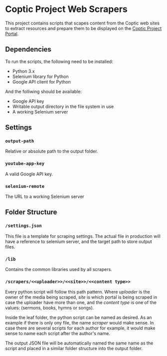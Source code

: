 # Coptic Project Web Scrapers

This project contains scripts that scapes content from the Coptic web sites to extract resources and prepare them to be displayed on the [Coptic Project Portal](http://www.copticproject.com).

## Dependencies
To run the scripts, the following need to be installed:
* Python 3.x
* Selenium library for Python 
* Google API client for Python

And the folliwing should be available:
* Google API key
* Writable output directory in the file system in use
* A working Selenium server

## Settings

### `output-path`

Relative or absolute path to the output folder.

### `youtube-app-key`

A valid Google API key.

### `selenium-remote`

The URL to a working Selenium server

## Folder Structure

### `/settings.json`

This file is a template for scraping settings. The actual file in production will have a reference to selenium server, and the target path to store output files. 

### `/lib`

Contains the common libraries used by all scrapers.

### `/scrapers/<<uploader>>/<<site>>/<<content type>>`

Every python script  will follow this path pattern. Where _uploader_ is the owner of the media being scraped, _site_ is which portal is being scraped in case the uploader have more than one, and the _content type_ is one of the values: (sermons, books, hymns or songs).

Inside the leaf folder, the python script can be named as desired. As an example if there is only ony file, the name _scraper_ would make sense. In case there are several scripts for each author for example, it would make sense to name each script after the author's name.

The output JSON file will be automatically named the same name as the script and placed in a similar folder structure into the output folder.